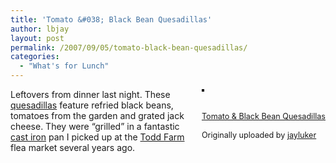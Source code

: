 ```yaml
---
title: 'Tomato &#038; Black Bean Quesadillas'
author: lbjay
layout: post
permalink: /2007/09/05/tomato-black-bean-quesadillas/
categories:
  - "What's for Lunch"
---
```

<abbr class="unapi-id" title=""><!-- &nbsp; --></abbr> 

<div style="float: right; margin-left: 10px; margin-bottom: 10px;">
  <a href="http://www.flickr.com/photos/37849137@N00/1330447509/" title="photo sharing"><img src="http://farm2.static.flickr.com/1308/1330447509_cdf7a12442_m.jpg" alt="" style="border: solid 2px #000000;" /></a><br /> <br /> <span style="font-size: 0.9em; margin-top: 0px;"><br /> <a href="http://www.flickr.com/photos/37849137@N00/1330447509/">Tomato & Black Bean Quesadillas</a><br /> <br /> Originally uploaded by <a href="http://www.flickr.com/people/37849137@N00/">jayluker</a><br /> </span>
</div>

Leftovers from dinner last night. These <a href='http://en.wikipedia.org/wiki/quesadillas' target='_blank'>quesadillas</a> feature refried black beans, tomatoes from the garden and grated jack cheese. They were &#8220;grilled&#8221; in a fantastic <a href='http://en.wikipedia.org/wiki/Cast_iron_cookware' target='_blank'>cast iron</a> pan I picked up at the [Todd Farm][1] flea market several years ago.  
<br clear="all" />

 [1]: http://www.toddfarm.com/